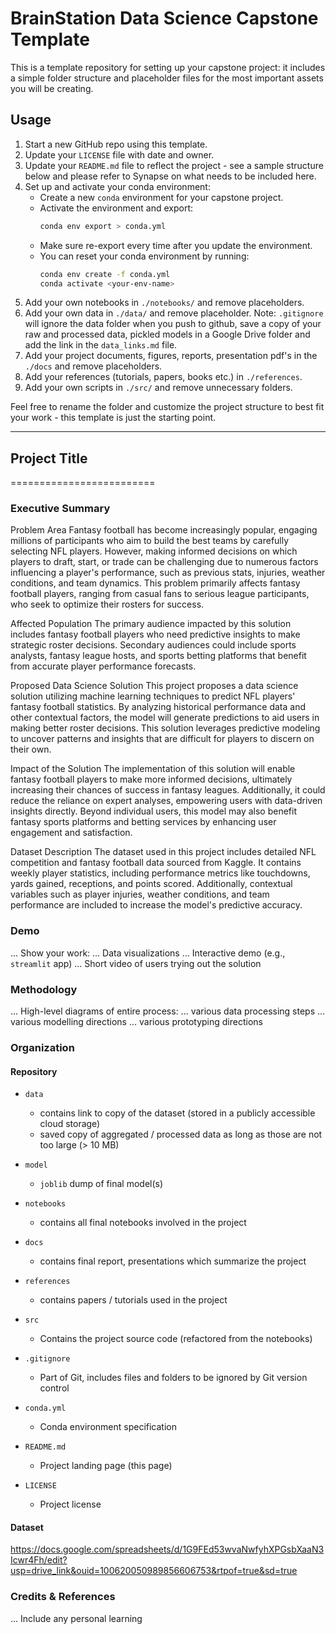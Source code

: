 # BrainStation Data Science Capstone Template

This is a template repository for setting up your capstone project: it includes a simple folder structure and placeholder files for the most important assets you will be creating.

## Usage

1. Start a new GitHub repo using this template.
2. Update your `LICENSE` file with date and owner.
3. Update your `README.md` file to reflect the project - see a sample structure below and please refer to Synapse on what needs to be included here. 
4. Set up and activate your conda environment:
    - Create a new `conda` environment for your capstone project.
    - Activate the environment and export:
        ```bash
        conda env export > conda.yml
        ```
    - Make sure re-export every time after you update the environment.
    - You can reset your conda environment by running:
        ```bash
        conda env create -f conda.yml
        conda activate <your-env-name>
        ```
5. Add your own notebooks in `./notebooks/` and remove placeholders.
6. Add your own data in `./data/` and remove placeholder. Note: `.gitignore` will ignore the data folder when you push to github, save a copy of your raw and processed data, pickled models in a Google Drive folder and add the link in the `data_links.md` file.
7. Add your project documents, figures, reports, presentation pdf's in the `./docs` and remove placeholders.
8. Add your references (tutorials, papers, books etc.) in `./references`. 
9. Add your own scripts in `./src/` and remove unnecessary folders.

Feel free to rename the folder and customize the project structure to best fit your work - this template is just the starting point.

------------------------------------------------------------------------------

## Project Title
=========================

### Executive Summary

Problem Area
Fantasy football has become increasingly popular, engaging millions of participants who aim to build the best teams by carefully selecting NFL players. However, making informed decisions on which players to draft, start, or trade can be challenging due to numerous factors influencing a player's performance, such as previous stats, injuries, weather conditions, and team dynamics. This problem primarily affects fantasy football players, ranging from casual fans to serious league participants, who seek to optimize their rosters for success.

Affected Population
The primary audience impacted by this solution includes fantasy football players who need predictive insights to make strategic roster decisions. Secondary audiences could include sports analysts, fantasy league hosts, and sports betting platforms that benefit from accurate player performance forecasts.

Proposed Data Science Solution
This project proposes a data science solution utilizing machine learning techniques to predict NFL players' fantasy football statistics. By analyzing historical performance data and other contextual factors, the model will generate predictions to aid users in making better roster decisions. This solution leverages predictive modeling to uncover patterns and insights that are difficult for players to discern on their own.

Impact of the Solution
The implementation of this solution will enable fantasy football players to make more informed decisions, ultimately increasing their chances of success in fantasy leagues. Additionally, it could reduce the reliance on expert analyses, empowering users with data-driven insights directly. Beyond individual users, this model may also benefit fantasy sports platforms and betting services by enhancing user engagement and satisfaction.

Dataset Description
The dataset used in this project includes detailed NFL competition and fantasy football data sourced from Kaggle. It contains weekly player statistics, including performance metrics like touchdowns, yards gained, receptions, and points scored. Additionally, contextual variables such as player injuries, weather conditions, and team performance are included to increase the model's predictive accuracy.

### Demo

... Show your work:
...     Data visualizations
...     Interactive demo (e.g., `streamlit` app)
...     Short video of users trying out the solution


### Methodology

... High-level diagrams of entire process:
...     various data processing steps
...     various modelling directions
...     various prototyping directions


### Organization

#### Repository 

* `data` 
    - contains link to copy of the dataset (stored in a publicly accessible cloud storage)
    - saved copy of aggregated / processed data as long as those are not too large (> 10 MB)

* `model`
    - `joblib` dump of final model(s)

* `notebooks`
    - contains all final notebooks involved in the project

* `docs`
    - contains final report, presentations which summarize the project

* `references`
    - contains papers / tutorials used in the project

* `src`
    - Contains the project source code (refactored from the notebooks)

* `.gitignore`
    - Part of Git, includes files and folders to be ignored by Git version control

* `conda.yml`
    - Conda environment specification

* `README.md`
    - Project landing page (this page)

* `LICENSE`
    - Project license

#### Dataset

https://docs.google.com/spreadsheets/d/1G9FEd53wvaNwfyhXPGsbXaaN3Icwr4Fh/edit?usp=drive_link&ouid=100620050989856606753&rtpof=true&sd=true

### Credits & References

... Include any personal learning
